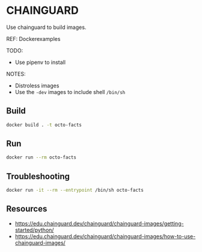 # CHAINGUARD

Use chainguard to build images.  

REF: Dockerexamples

TODO:

* Use pipenv to install

NOTES:

* Distroless images
* Use the `-dev` images to include shell `/bin/sh`

## Build

```sh
docker build . -t octo-facts
```

## Run

```sh
docker run --rm octo-facts
```

## Troubleshooting

```sh
docker run -it --rm --entrypoint /bin/sh octo-facts
```

## Resources

* <https://edu.chainguard.dev/chainguard/chainguard-images/getting-started/python/>
* <https://edu.chainguard.dev/chainguard/chainguard-images/how-to-use-chainguard-images/>
